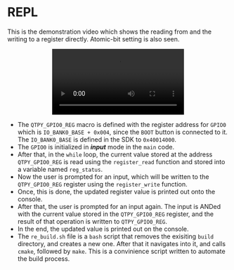 # REPL

This is the demonstration video which shows the reading from and the writing to a register directly. Atomic-bit setting is also seen.

<div align='center'>
  <video src='https://user-images.githubusercontent.com/52575718/200742152-cd76193f-a5cb-40d7-aa61-c02835755ac7.mp4'>
</div>

- The `QTPY_GPIO0_REG` macro is defined with the register address for `GPIO0` which is `IO_BANK0_BASE + 0x004`, since the `BOOT` button is connected to it. The
  `IO_BANK0_BASE` is defined in the SDK to `0x40014000`.
- The `GPIO0` is initialized in ***input*** mode in the `main` code.
- After that, in the `while` loop, the current value stored at the address `QTPY_GPIO0_REG` is read using the `register_read` function and stored into a variable named
  `reg_status`.
- Now the user is prompted for an input, which will be written to the `QTPY_GPIO0_REG` register using the `register_write` function.
- Once, this is done, the updated register value is printed out onto the console.
- After that, the user is prompted for an input again. The input is ANDed with the current value stored in the `QTPY_GPIO0_REG` register, and the result
  of that operation is written to `QTPY_GPIO0_REG`.
- In the end, the updated value is printed out on the console.
- The `re_build.sh` file is a `bash` script that removes the exisiting `build` directory, and creates a new one. After that it navigates into it, and calls `cmake`,
  followed by `make`. This is a convinience script written to automate the build process.
